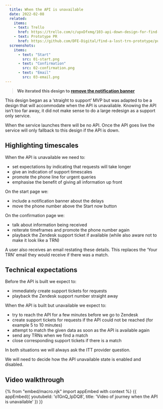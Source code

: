 ```yaml
---
  title: When the API is unavailable
  date: 2022-02-08
  related:
    items:
    - text: Trello
      href: https://trello.com/c/upxDfxmq/103-api-down-design-for-find-my-trn
    - text: Prototype PR
      href: https://github.com/DFE-Digital/find-a-lost-trn-prototype/pull/24
  screenshots:
    items:
      - text: "Start"
        src: 01-start.png
      - text: "Confirmation"
        src: 02-confirmation.png
      - text: "Email"
        src: 03-email.png
---
```


> __We iterated this design to [remove the notification banner](/find-a-lost-trn/api-down-iteration)__

This design began as a ‘straight to support’ MVP but was adapted to be a design that will accommodate when the API is unavaliable. Knowing the API isn’t too far away, it did not make sense to do a large redesign as a support only service.

When the service launches there will be no API. Once the API goes live the service will only fallback to this design if the API is down.

## Highlighting timescales

When the API is unavailable we need to:

- set expectations by indicating that requests will take longer
- give an indication of support timescales
- promote the phone line for urgent queries
- emphasise the benefit of giving all information up front

On the start page we:

- include a notification banner about the delays
- move the phone number above the Start now button

On the confirmation page we:

- talk about information being received
- reiterate timeframes and promote the phone number again
- playback the Zendesk support ticket if available (while also aware not to make it look like a TRN)

A user also receives an email restating these details. This replaces the ‘Your TRN’ email they would receive if there was a match.

## Technical expectations

Before the API is built we expect to:

- immediately create support tickets for requests
- playback the Zendesk support number straight away

When the API is built but unavailable we expect to:

- try to reach the API for a few minutes before we go to Zendesk
- create support tickets for requests if the API could not be reached (for example 5 to 10 minutes)
- attempt to match the given data as soon as the API is available again
- send any TRNs when we find a match
- close corresponding support tickets if there is a match

In both situations we will always ask the ITT provider question.

We will need to decide how the API unavailable state is enabled and disabled.

## Video walkthrough

{% from "embed/macro.njk" import appEmbed with context %}
{{ appEmbed({
  youtubeId: 'o1GnQ_IpDQ8',
  title: 'Video of journey when the API is unavailable'
}) }}
